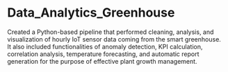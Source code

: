 # Data_Analytics_Greenhouse
Created a Python-based pipeline that performed cleaning, analysis, and visualization of hourly IoT sensor data coming from the smart greenhouse. It also included functionalities of anomaly detection, KPI calculation, correlation analysis, temperature forecasting, and automatic report generation for the purpose of effective plant growth management.
